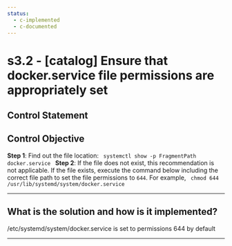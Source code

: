 ```yaml
---
status:
  - c-implemented
  - c-documented
---
```


# s3.2 - \[catalog\] Ensure that docker.service file permissions are appropriately set

## Control Statement

## Control Objective

**Step 1**: Find out the file location:  ```  systemctl show -p FragmentPath docker.service  ```    **Step 2**: If the file does not exist, this recommendation is not applicable. If the file exists, execute the command below including the correct file path to set the file permissions to `644`.    For example,  ```  chmod 644 /usr/lib/systemd/system/docker.service  ```

______________________________________________________________________

## What is the solution and how is it implemented?

/etc/systemd/system/docker.service is set to permissions 644 by default

______________________________________________________________________
